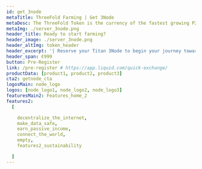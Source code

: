 ```yaml
---
id: get_3node
metaTitle: ThreeFold Farming | Get 3Node
metaDesc: The ThreeFold Token is the currency of the fastest growing P2P internet network on the planet. Earn tokens by becoming a ThreeFold Farmer.
metaImg: ./server_3node.png
header_title: Ready to start farming?
header_image: ./server_3node.png
header_altImg: token_header
header_excerpt: '| Reserve your Titan 3Node to begin your journey towards generating income by selling capacity. The next limited batch of 3Nodes closes 30th of June, 2021.'
header_span: €999 
button: Pre-Register
link: /pre-register # https://app.liquid.com/quick-exchange/
productData: [product1, product2, product3]
cta2: getnode_cta
logosMain: node_logo
logos: [node_logo1, node_logo2, node_logo3]
featuresMain2: Features_home_2
features2:
  [

    decentralize_the_internet,
    make_data_safe,
    earn_passive_income,
    connect_the_world,
    empty,
    features2_sustainability

  ]
---
```

